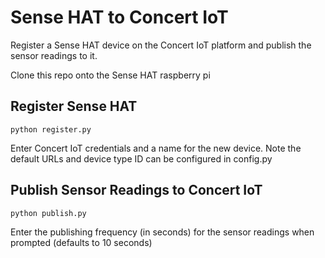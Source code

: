 #  Sense HAT to Concert IoT
Register a Sense HAT device on the Concert IoT platform and publish the sensor readings to it.

Clone this repo onto the Sense HAT raspberry pi
## Register Sense HAT
    python register.py

Enter Concert IoT credentials and a name for the new device.
Note the default URLs and device type ID can be configured in config.py

## Publish Sensor Readings to Concert IoT
    python publish.py

Enter the publishing frequency (in seconds) for the sensor readings when prompted (defaults to 10 seconds)
